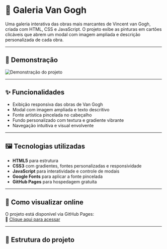 # 🎨 Galeria Van Gogh

Uma galeria interativa das obras mais marcantes de Vincent van Gogh, criada com HTML, CSS e JavaScript. O projeto exibe as pinturas em cartões clicáveis que abrem um modal com imagem ampliada e descrição personalizada de cada obra.

---

## 📸 Demonstração

<!-- Suba um GIF para a pasta imagens/ e insira o nome abaixo -->
![Demonstração do projeto](imagens/demo.gif)

---

## ✨ Funcionalidades

- Exibição responsiva das obras de Van Gogh
- Modal com imagem ampliada e texto descritivo
- Fonte artística pincelada no cabeçalho
- Fundo personalizado com textura e gradiente vibrante
- Navegação intuitiva e visual envolvente

---

## 🖼️ Tecnologias utilizadas

- **HTML5** para estrutura
- **CSS3** com gradientes, fontes personalizadas e responsividade
- **JavaScript** para interatividade e controle de modais
- **Google Fonts** para aplicar a fonte pincelada
- **GitHub Pages** para hospedagem gratuita

---

## 🚀 Como visualizar online

O projeto está disponível via GitHub Pages:  
🔗 [Clique aqui para acessar](https://raptantel.github.io/Goghzin/)

---

## 📂 Estrutura do projeto
